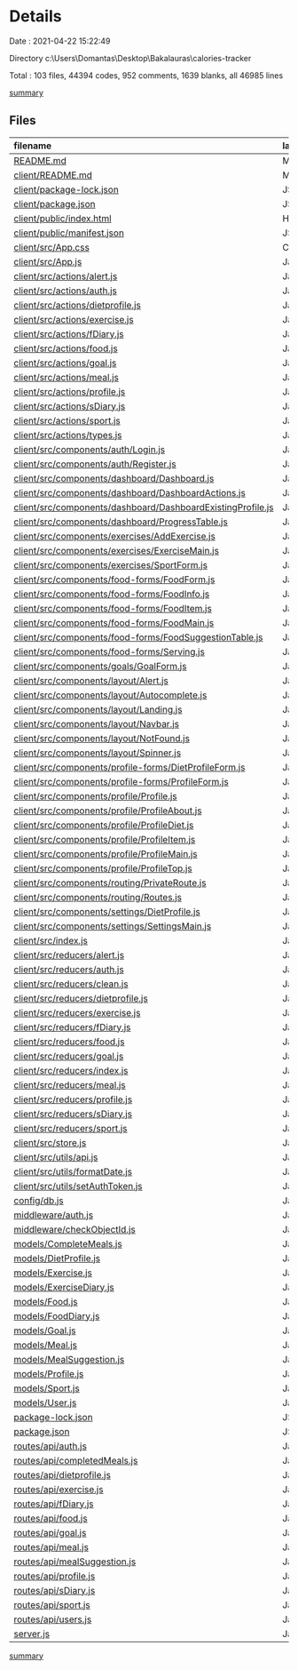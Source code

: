 # Details

Date : 2021-04-22 15:22:49

Directory c:\Users\Domantas\Desktop\Bakalauras\calories-tracker

Total : 103 files,  44394 codes, 952 comments, 1639 blanks, all 46985 lines

[summary](results.md)

## Files
| filename | language | code | comment | blank | total |
| :--- | :--- | ---: | ---: | ---: | ---: |
| [README.md](/README.md) | Markdown | 0 | 0 | 1 | 1 |
| [client/README.md](/client/README.md) | Markdown | 38 | 0 | 33 | 71 |
| [client/package-lock.json](/client/package-lock.json) | JSON | 17,141 | 0 | 1 | 17,142 |
| [client/package.json](/client/package.json) | JSON | 62 | 0 | 1 | 63 |
| [client/public/index.html](/client/public/index.html) | HTML | 21 | 23 | 1 | 45 |
| [client/public/manifest.json](/client/public/manifest.json) | JSON | 25 | 0 | 1 | 26 |
| [client/src/App.css](/client/src/App.css) | CSS | 504 | 17 | 89 | 610 |
| [client/src/App.js](/client/src/App.js) | JavaScript | 36 | 2 | 11 | 49 |
| [client/src/actions/alert.js](/client/src/actions/alert.js) | JavaScript | 10 | 0 | 2 | 12 |
| [client/src/actions/auth.js](/client/src/actions/auth.js) | JavaScript | 62 | 4 | 15 | 81 |
| [client/src/actions/dietprofile.js](/client/src/actions/dietprofile.js) | JavaScript | 60 | 3 | 12 | 75 |
| [client/src/actions/exercise.js](/client/src/actions/exercise.js) | JavaScript | 60 | 3 | 16 | 79 |
| [client/src/actions/fDiary.js](/client/src/actions/fDiary.js) | JavaScript | 43 | 2 | 12 | 57 |
| [client/src/actions/food.js](/client/src/actions/food.js) | JavaScript | 131 | 5 | 34 | 170 |
| [client/src/actions/goal.js](/client/src/actions/goal.js) | JavaScript | 60 | 3 | 10 | 73 |
| [client/src/actions/meal.js](/client/src/actions/meal.js) | JavaScript | 60 | 3 | 15 | 78 |
| [client/src/actions/profile.js](/client/src/actions/profile.js) | JavaScript | 105 | 6 | 20 | 131 |
| [client/src/actions/sDiary.js](/client/src/actions/sDiary.js) | JavaScript | 43 | 2 | 11 | 56 |
| [client/src/actions/sport.js](/client/src/actions/sport.js) | JavaScript | 78 | 2 | 21 | 101 |
| [client/src/actions/types.js](/client/src/actions/types.js) | JavaScript | 52 | 0 | 10 | 62 |
| [client/src/components/auth/Login.js](/client/src/components/auth/Login.js) | JavaScript | 63 | 0 | 12 | 75 |
| [client/src/components/auth/Register.js](/client/src/components/auth/Register.js) | JavaScript | 91 | 0 | 9 | 100 |
| [client/src/components/dashboard/Dashboard.js](/client/src/components/dashboard/Dashboard.js) | JavaScript | 85 | 7 | 27 | 119 |
| [client/src/components/dashboard/DashboardActions.js](/client/src/components/dashboard/DashboardActions.js) | JavaScript | 15 | 0 | 2 | 17 |
| [client/src/components/dashboard/DashboardExistingProfile.js](/client/src/components/dashboard/DashboardExistingProfile.js) | JavaScript | 9 | 0 | 2 | 11 |
| [client/src/components/dashboard/ProgressTable.js](/client/src/components/dashboard/ProgressTable.js) | JavaScript | 111 | 49 | 47 | 207 |
| [client/src/components/exercises/AddExercise.js](/client/src/components/exercises/AddExercise.js) | JavaScript | 202 | 22 | 43 | 267 |
| [client/src/components/exercises/ExerciseMain.js](/client/src/components/exercises/ExerciseMain.js) | JavaScript | 205 | 1 | 48 | 254 |
| [client/src/components/exercises/SportForm.js](/client/src/components/exercises/SportForm.js) | JavaScript | 122 | 1 | 33 | 156 |
| [client/src/components/food-forms/FoodForm.js](/client/src/components/food-forms/FoodForm.js) | JavaScript | 136 | 1 | 23 | 160 |
| [client/src/components/food-forms/FoodInfo.js](/client/src/components/food-forms/FoodInfo.js) | JavaScript | 91 | 4 | 17 | 112 |
| [client/src/components/food-forms/FoodItem.js](/client/src/components/food-forms/FoodItem.js) | JavaScript | 96 | 7 | 20 | 123 |
| [client/src/components/food-forms/FoodMain.js](/client/src/components/food-forms/FoodMain.js) | JavaScript | 428 | 65 | 103 | 596 |
| [client/src/components/food-forms/FoodSuggestionTable.js](/client/src/components/food-forms/FoodSuggestionTable.js) | JavaScript | 211 | 9 | 33 | 253 |
| [client/src/components/food-forms/Serving.js](/client/src/components/food-forms/Serving.js) | JavaScript | 206 | 21 | 34 | 261 |
| [client/src/components/goals/GoalForm.js](/client/src/components/goals/GoalForm.js) | JavaScript | 205 | 11 | 42 | 258 |
| [client/src/components/layout/Alert.js](/client/src/components/layout/Alert.js) | JavaScript | 16 | 0 | 4 | 20 |
| [client/src/components/layout/Autocomplete.js](/client/src/components/layout/Autocomplete.js) | JavaScript | 87 | 106 | 24 | 217 |
| [client/src/components/layout/Landing.js](/client/src/components/layout/Landing.js) | JavaScript | 36 | 0 | 5 | 41 |
| [client/src/components/layout/Navbar.js](/client/src/components/layout/Navbar.js) | JavaScript | 71 | 3 | 8 | 82 |
| [client/src/components/layout/NotFound.js](/client/src/components/layout/NotFound.js) | JavaScript | 12 | 0 | 2 | 14 |
| [client/src/components/layout/Spinner.js](/client/src/components/layout/Spinner.js) | JavaScript | 12 | 0 | 2 | 14 |
| [client/src/components/profile-forms/DietProfileForm.js](/client/src/components/profile-forms/DietProfileForm.js) | JavaScript | 196 | 36 | 17 | 249 |
| [client/src/components/profile-forms/ProfileForm.js](/client/src/components/profile-forms/ProfileForm.js) | JavaScript | 192 | 0 | 17 | 209 |
| [client/src/components/profile/Profile.js](/client/src/components/profile/Profile.js) | JavaScript | 41 | 5 | 5 | 51 |
| [client/src/components/profile/ProfileAbout.js](/client/src/components/profile/ProfileAbout.js) | JavaScript | 131 | 0 | 32 | 163 |
| [client/src/components/profile/ProfileDiet.js](/client/src/components/profile/ProfileDiet.js) | JavaScript | 34 | 0 | 3 | 37 |
| [client/src/components/profile/ProfileItem.js](/client/src/components/profile/ProfileItem.js) | JavaScript | 37 | 0 | 3 | 40 |
| [client/src/components/profile/ProfileMain.js](/client/src/components/profile/ProfileMain.js) | JavaScript | 41 | 0 | 3 | 44 |
| [client/src/components/profile/ProfileTop.js](/client/src/components/profile/ProfileTop.js) | JavaScript | 24 | 0 | 3 | 27 |
| [client/src/components/routing/PrivateRoute.js](/client/src/components/routing/PrivateRoute.js) | JavaScript | 30 | 0 | 4 | 34 |
| [client/src/components/routing/Routes.js](/client/src/components/routing/Routes.js) | JavaScript | 47 | 0 | 5 | 52 |
| [client/src/components/settings/DietProfile.js](/client/src/components/settings/DietProfile.js) | JavaScript | 34 | 1 | 3 | 38 |
| [client/src/components/settings/SettingsMain.js](/client/src/components/settings/SettingsMain.js) | JavaScript | 58 | 27 | 14 | 99 |
| [client/src/index.js](/client/src/index.js) | JavaScript | 9 | 0 | 2 | 11 |
| [client/src/reducers/alert.js](/client/src/reducers/alert.js) | JavaScript | 14 | 0 | 4 | 18 |
| [client/src/reducers/auth.js](/client/src/reducers/auth.js) | JavaScript | 60 | 1 | 4 | 65 |
| [client/src/reducers/clean.js](/client/src/reducers/clean.js) | JavaScript | 11 | 0 | 5 | 16 |
| [client/src/reducers/dietprofile.js](/client/src/reducers/dietprofile.js) | JavaScript | 30 | 0 | 5 | 35 |
| [client/src/reducers/exercise.js](/client/src/reducers/exercise.js) | JavaScript | 36 | 0 | 5 | 41 |
| [client/src/reducers/fDiary.js](/client/src/reducers/fDiary.js) | JavaScript | 31 | 0 | 5 | 36 |
| [client/src/reducers/food.js](/client/src/reducers/food.js) | JavaScript | 30 | 0 | 5 | 35 |
| [client/src/reducers/goal.js](/client/src/reducers/goal.js) | JavaScript | 31 | 0 | 5 | 36 |
| [client/src/reducers/index.js](/client/src/reducers/index.js) | JavaScript | 35 | 0 | 6 | 41 |
| [client/src/reducers/meal.js](/client/src/reducers/meal.js) | JavaScript | 36 | 0 | 5 | 41 |
| [client/src/reducers/profile.js](/client/src/reducers/profile.js) | JavaScript | 44 | 0 | 4 | 48 |
| [client/src/reducers/sDiary.js](/client/src/reducers/sDiary.js) | JavaScript | 30 | 0 | 5 | 35 |
| [client/src/reducers/sport.js](/client/src/reducers/sport.js) | JavaScript | 30 | 0 | 5 | 35 |
| [client/src/store.js](/client/src/store.js) | JavaScript | 22 | 6 | 8 | 36 |
| [client/src/utils/api.js](/client/src/utils/api.js) | JavaScript | 19 | 7 | 3 | 29 |
| [client/src/utils/formatDate.js](/client/src/utils/formatDate.js) | JavaScript | 4 | 0 | 1 | 5 |
| [client/src/utils/setAuthToken.js](/client/src/utils/setAuthToken.js) | JavaScript | 18 | 0 | 2 | 20 |
| [config/db.js](/config/db.js) | JavaScript | 18 | 1 | 4 | 23 |
| [middleware/auth.js](/middleware/auth.js) | JavaScript | 21 | 3 | 3 | 27 |
| [middleware/checkObjectId.js](/middleware/checkObjectId.js) | JavaScript | 7 | 1 | 2 | 10 |
| [models/CompleteMeals.js](/models/CompleteMeals.js) | JavaScript | 19 | 0 | 2 | 21 |
| [models/DietProfile.js](/models/DietProfile.js) | JavaScript | 72 | 1 | 2 | 75 |
| [models/Exercise.js](/models/Exercise.js) | JavaScript | 27 | 9 | 2 | 38 |
| [models/ExerciseDiary.js](/models/ExerciseDiary.js) | JavaScript | 22 | 0 | 2 | 24 |
| [models/Food.js](/models/Food.js) | JavaScript | 38 | 4 | 4 | 46 |
| [models/FoodDiary.js](/models/FoodDiary.js) | JavaScript | 46 | 0 | 2 | 48 |
| [models/Goal.js](/models/Goal.js) | JavaScript | 40 | 0 | 2 | 42 |
| [models/Meal.js](/models/Meal.js) | JavaScript | 27 | 0 | 3 | 30 |
| [models/MealSuggestion.js](/models/MealSuggestion.js) | JavaScript | 20 | 0 | 2 | 22 |
| [models/Profile.js](/models/Profile.js) | JavaScript | 41 | 30 | 3 | 74 |
| [models/Sport.js](/models/Sport.js) | JavaScript | 12 | 0 | 2 | 14 |
| [models/User.js](/models/User.js) | JavaScript | 56 | 10 | 8 | 74 |
| [package-lock.json](/package-lock.json) | JSON | 19,722 | 0 | 1 | 19,723 |
| [package.json](/package.json) | JSON | 35 | 0 | 1 | 36 |
| [routes/api/auth.js](/routes/api/auth.js) | JavaScript | 61 | 6 | 11 | 78 |
| [routes/api/completedMeals.js](/routes/api/completedMeals.js) | JavaScript | 44 | 1 | 8 | 53 |
| [routes/api/dietprofile.js](/routes/api/dietprofile.js) | JavaScript | 226 | 42 | 50 | 318 |
| [routes/api/exercise.js](/routes/api/exercise.js) | JavaScript | 189 | 25 | 71 | 285 |
| [routes/api/fDiary.js](/routes/api/fDiary.js) | JavaScript | 116 | 55 | 59 | 230 |
| [routes/api/food.js](/routes/api/food.js) | JavaScript | 162 | 83 | 44 | 289 |
| [routes/api/goal.js](/routes/api/goal.js) | JavaScript | 78 | 61 | 24 | 163 |
| [routes/api/meal.js](/routes/api/meal.js) | JavaScript | 337 | 108 | 157 | 602 |
| [routes/api/mealSuggestion.js](/routes/api/mealSuggestion.js) | JavaScript | 50 | 4 | 17 | 71 |
| [routes/api/profile.js](/routes/api/profile.js) | JavaScript | 106 | 24 | 18 | 148 |
| [routes/api/sDiary.js](/routes/api/sDiary.js) | JavaScript | 125 | 0 | 40 | 165 |
| [routes/api/sport.js](/routes/api/sport.js) | JavaScript | 55 | 8 | 11 | 74 |
| [routes/api/users.js](/routes/api/users.js) | JavaScript | 139 | 6 | 25 | 170 |
| [server.js](/server.js) | JavaScript | 27 | 5 | 15 | 47 |

[summary](results.md)